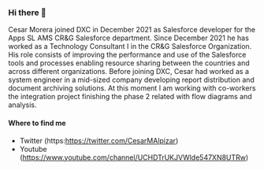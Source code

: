 ### Hi there 👋

Cesar Morera joined DXC in December 2021 as Salesforce developer for the Apps SL AMS CR&G Salesforce department. Since December 2021 he has worked as a Technology Consultant I in the CR&G Salesforce Organization. His role consists of improving the performance and use of the Salesforce tools and processes enabling resource sharing between the countries and across different organizations.
Before joining DXC, Cesar had worked as a system engineer in a mid-sized company developing report distribution and document archiving solutions.
At this moment I am working with co-workers the integration project finishing the phase 2 related with flow diagrams and analysis.

#### Where to find me

- Twitter (https:https://twitter.com/CesarMAlpizar)
- Youtube (https://www.youtube.com/channel/UCHDTrUKJVWlde547XN8UTRw)
